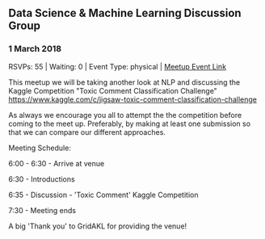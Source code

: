 ## Data Science & Machine Learning Discussion Group
### 1 March 2018
RSVPs: 55 | Waiting: 0 | Event Type: physical | [Meetup Event Link](https://www.meetup.com/Data-Science-Discussion-Auckland/events/246203222)

This meetup we will be taking another look at NLP and discussing the Kaggle Competition "Toxic Comment Classification Challenge" https://www.kaggle.com/c/jigsaw-toxic-comment-classification-challenge

As always we encourage you all to attempt the the competition before coming to the meet up. Preferably, by making at least one submission so that we can compare our different approaches.

Meeting Schedule:

6:00 - 6:30 - Arrive at venue

6:30 - Introductions

6:35 - Discussion - 'Toxic Comment' Kaggle Competition

7:30 - Meeting ends

A big 'Thank you' to GridAKL for providing the venue!
